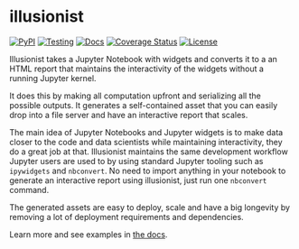 # illusionist

[![PyPI](https://badge.fury.io/py/illusionist.svg)](https://pypi.org/project/illusionist/)
[![Testing](https://github.com/danielfrg/illusionist/workflows/test/badge.svg)](https://github.com/danielfrg/illusionist/actions)
[![Docs](https://github.com/danielfrg/illusionist/workflows/docs/badge.svg)](https://illusionist.extrapolations.dev/)
[![Coverage Status](https://codecov.io/gh/danielfrg/illusionist/branch/master/graph/badge.svg)](https://codecov.io/gh/danielfrg/illusionist?branch=master)
[![License](http://img.shields.io/:license-Apache%202-blue.svg)](https://github.com/danielfrg/illusionist/blob/master/LICENSE.txt)

Illusionist takes a Jupyter Notebook with widgets and converts it to a
an HTML report that maintains the interactivity of the widgets without a
running Jupyter kernel.

It does this by making all computation upfront and serializing all the possible outputs.
It generates a self-contained asset that you can easily drop into a file server
and have an interactive report that scales.

The main idea of Jupyter Notebooks and Jupyter widgets is to make data closer
to the code and data scientists while maintaining interactivity, they do a great job at that.
Illusionist maintains the same development workflow Jupyter users are used to by using
standard Jupyter tooling such as `ipywidgets` and `nbconvert`.
No need to import anything in your notebook to generate an interactive report using illusionist,
just run one `nbconvert` command.

The generated assets are easy to deploy, scale and have a big longevity by
removing a lot of deployment requirements and dependencies.

Learn more and see examples in [the docs](https://illusionist.extrapolations.dev/).
